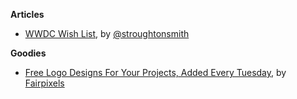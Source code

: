**Articles**

* [WWDC Wish List](http://blog.steventroughtonsmith.com/post/140141855080/wwdc-wish-list), by [@stroughtonsmith](https://twitter.com/stroughtonsmith)

**Goodies**

* [Free Logo Designs For Your Projects, Added Every Tuesday](http://www.logodust.com/), by [Fairpixels](http://fairpixels.co/)
